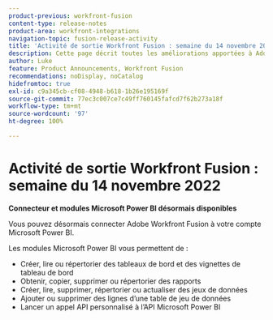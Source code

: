 ```yaml
---
product-previous: workfront-fusion
content-type: release-notes
product-area: workfront-integrations
navigation-topic: fusion-release-activity
title: 'Activité de sortie Workfront Fusion : semaine du 14 novembre 2022'
description: Cette page décrit toutes les améliorations apportées à Adobe Workfront Fusion au cours de la semaine du 14 novembre 2022.
author: Luke
feature: Product Announcements, Workfront Fusion
recommendations: noDisplay, noCatalog
hidefromtoc: true
exl-id: c9a345cb-cf08-4948-b618-1b26e195169f
source-git-commit: 77ec3c007ce7c49ff760145fafcd7f62b273a18f
workflow-type: tm+mt
source-wordcount: '97'
ht-degree: 100%

---
```


# Activité de sortie Workfront Fusion : semaine du 14 novembre 2022

**Connecteur et modules Microsoft Power BI désormais disponibles**

Vous pouvez désormais connecter Adobe Workfront Fusion à votre compte Microsoft Power BI.

Les modules Microsoft Power BI vous permettent de :

* Créer, lire ou répertorier des tableaux de bord et des vignettes de tableau de bord
* Obtenir, copier, supprimer ou répertorier des rapports
* Créer, lire, supprimer, répertorier ou actualiser des jeux de données
* Ajouter ou supprimer des lignes d’une table de jeu de données
* Lancer un appel API personnalisé à l’API Microsoft Power BI
